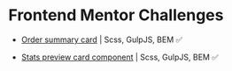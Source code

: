 # Frontend Mentor Challenges

- [Order summary card](https://github.com/arrizkyhp/frontendmentor/tree/master/order-summary-component-main) | Scss, GulpJS, BEM ✅

- [Stats preview card component](https://github.com/arrizkyhp/frontendmentor/tree/master/stats-preview-card-component-main) | Scss, GulpJS, BEM ✅
